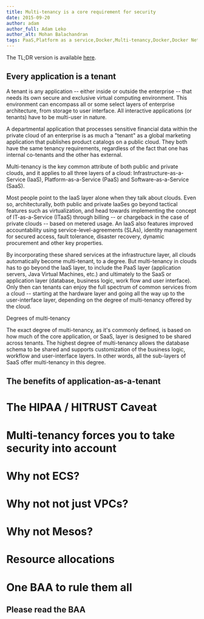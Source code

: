 ```yaml
---
title: Multi-tenancy is a core requirement for security 
date: 2015-09-20
author: adam
author_full: Adam Leko
author_alt: Mohan Balachandran
tags: PaaS,Platform as a service,Docker,Multi-tenancy,Docker,Docker Networking, Networking
---
```


The TL;DR version is available [here](https://catalyze.io/learn/hipaa-and-multi-tenancy). 


## Every application is a tenant
A tenant is any application -- either inside or outside the enterprise -- that needs its own secure and exclusive virtual computing environment. This environment can encompass all or some select layers of enterprise architecture, from storage to user interface. All interactive applications (or tenants) have to be multi-user in nature.

A departmental application that processes sensitive financial data within the private cloud of an enterprise is as much a "tenant" as a global marketing application that publishes product catalogs on a public cloud. They both have the same tenancy requirements, regardless of the fact that one has internal co-tenants and the other has external.

Multi-tenancy is the key common attribute of both public and private clouds, and it applies to all three layers of a cloud: Infrastructure-as-a-Service (IaaS), Platform-as-a-Service (PaaS) and Software-as-a-Service (SaaS).

Most people point to the IaaS layer alone when they talk about clouds. Even so, architecturally, both public and private IaaSes go beyond tactical features such as virtualization, and head towards implementing the concept of IT-as-a-Service (ITaaS) through billing -- or chargeback in the case of private clouds -- based on metered usage. An IaaS also features improved accountability using service-level-agreements (SLAs), identity management for secured access, fault tolerance, disaster recovery, dynamic procurement and other key properties.

By incorporating these shared services at the infrastructure layer, all clouds automatically become multi-tenant, to a degree. But multi-tenancy in clouds has to go beyond the IaaS layer, to include the PaaS layer (application servers, Java Virtual Machines, etc.) and ultimately to the SaaS or application layer (database, business logic, work flow and user interface). Only then can tenants can enjoy the full spectrum of common services from a cloud -- starting at the hardware layer and going all the way up to the user-interface layer, depending on the degree of multi-tenancy offered by the cloud.

Degrees of multi-tenancy

The exact degree of multi-tenancy, as it's commonly defined, is based on how much of the core application, or SaaS, layer is designed to be shared across tenants. The highest degree of multi-tenancy allows the database schema to be shared and supports customization of the business logic, workflow and user-interface layers. In other words, all the sub-layers of SaaS offer multi-tenancy in this degree. 

## The benefits of application-as-a-tenant

# The HIPAA / HITRUST Caveat



# Multi-tenancy forces you to take security into account



# Why not ECS?


# Why not not just VPCs?


# Why not Mesos? 


# Resource allocations


# One BAA to rule them all

## Please read the BAA